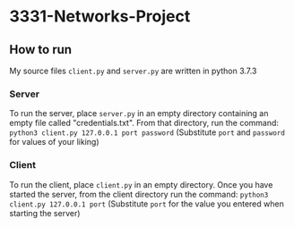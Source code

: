 # 3331-Networks-Project
## How to run
My source files `client.py` and `server.py` are written in python 3.7.3
### Server
To run the server, place `server.py` in an empty directory containing an empty file called "credentials.txt". From that directory, run the command: `python3 client.py 127.0.0.1 port password`
(Substitute `port` and `password` for values of your liking)

### Client
To run the client, place `client.py` in an empty directory. Once you have started the server, from the client directory run the command: `python3 client.py 127.0.0.1 port`
(Substitute `port` for the value you entered when starting the server)
